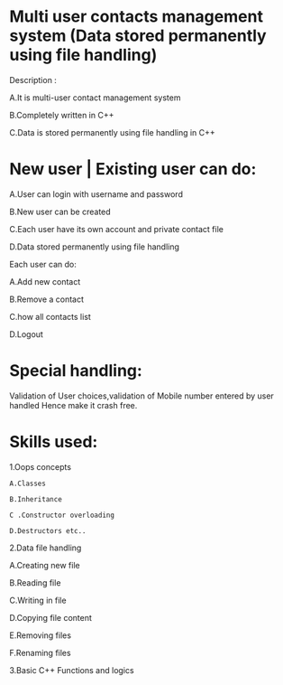 # Multi user contacts management system (Data stored permanently using file handling) 
Description :

 A.It is multi-user contact management system

 B.Completely written in C++

 C.Data is stored permanently using file handling in C++ 

# New user | Existing user can do: 

 A.User can login with username and password 

 B.New user can be created 

 C.Each user have its own account and private contact file 

 D.Data stored permanently using file handling 

Each user can do: 

 A.Add new contact

 B.Remove a contact

 C.how all contacts list 

 D.Logout 

# Special handling: 

Validation of User choices,validation of Mobile number entered by user handled Hence make it crash free. 

# Skills used:

1.Oops concepts 

    A.Classes 

    B.Inheritance 

    C .Constructor overloading 

    D.Destructors etc..

2.Data file handling 

   A.Creating new file 

   B.Reading file

   C.Writing in file

   D.Copying file content

   E.Removing files 

   F.Renaming files 

3.Basic C++ Functions and logics 

